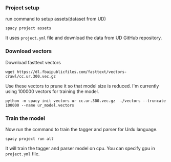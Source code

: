 ### Project setup
run command to setup assets(dataset from UD)
```shell
spacy project assets
```
It uses `project.yml` file and download the data from UD GitHub repository.


### Download vectors
Download fasttext vectors
```shell
wget https://dl.fbaipublicfiles.com/fasttext/vectors-crawl/cc.ur.300.vec.gz 
```

Use these vectors to prune it so that model size is reduced. I'm currently using 100000 vectors for training the model.
```shell
python -m spacy init vectors ur cc.ur.300.vec.gz  ./vectors --truncate 100000 --name ur_model.vectors
```

### Train the model
Now run the command to train the tagger and parser for Urdu language.
```shell
spacy project run all
```

It will train the tagger and parser model on cpu. You can specify gpu in `project.yml` file.